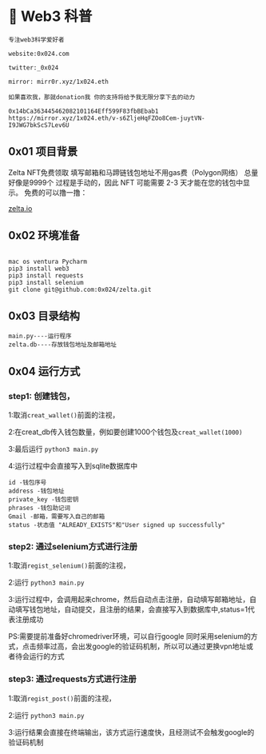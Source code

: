 # 🐳 Web3 科普
```
专注web3科学爱好者

website:0x024.com

twitter:_0x024

mirror: mirr0r.xyz/1x024.eth

如果喜欢我，那就donation我 你的支持将给予我无限分享下去的动力
```

```
0x14bCa363445462082101164Eff599F83fbBEbab1 
https://mirror.xyz/1x024.eth/v-s6ZljeHqFZOo8Cem-juytVN-I9JWG7bkScS7Lev6U
```


## 0x01 项目背景
Zelta NFT免费领取 填写邮箱和马蹄链钱包地址不用gas费（Polygon网络） 总量好像是9999个 过程是手动的，因此 NFT 可能需要 2-3 天才能在您的钱包中显示。 免费的可以撸一撸：

[zelta.io](url)
## 0x02 环境准备

```

mac os ventura Pycharm 
pip3 install web3
pip3 install requests
pip3 install selenium
git clone git@github.com:0x024/zelta.git
```
## 0x03 目录结构

```
main.py----运行程序
zelta.db----存放钱包地址及邮箱地址
```
## 0x04 运行方式

### step1: 创建钱包，

1:取消`creat_wallet()`前面的注视，

2:在creat_db传入钱包数量，例如要创建1000个钱包及`creat_wallet(1000)`

3:最后运行 `python3 main.py`

4:运行过程中会直接写入到sqlite数据库中

```
id -钱包序号
address -钱包地址
private_key -钱包密钥
phrases -钱包助记词
Gmail -邮箱，需要写入自己的邮箱
status -状态值 "ALREADY_EXISTS"和"User signed up successfully"
```

### step2: 通过selenium方式进行注册

1:取消`regist_selenium()`前面的注视，

2:运行 `python3 main.py`  
 
3:运行过程中，会调用起来chrome，然后自动点击注册，自动填写邮箱地址，自动填写钱包地址，自动提交，且注册的结果，会直接写入到数据库中,status=1代表注册成功

PS:需要提前准备好chromedriver环境，可以自行google
同时采用selenium的方式，点击频率过高，会出发google的验证码机制，所以可以通过更换vpn地址或者待会运行的方式

### step3: 通过requests方式进行注册

1:取消`regist_post()`前面的注视，

2:运行 `python3 main.py`  

3:运行结果会直接在终端输出，该方式运行速度快，且经测试不会触发google的验证码机制






































